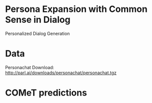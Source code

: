 # Persona Expansion with Common Sense in Dialog
Personalized Dialog Generation

# Data

Personachat Download:
http://parl.ai/downloads/personachat/personachat.tgz

# COMeT predictions
